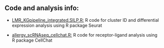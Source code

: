 ## Code and analysis info:
- [LMR_KGpipeline_integrated.SILP.R:](https://github.com/lailamrad/OVA-Allergy-Intestine-scRNAseq/blob/main/Code/LMR_KGpipeline_integrated.SILP.R) R code for cluster ID and differential expression analysis using R package Seurat

- [allergy_scRNAseq_cellchat.R:](https://github.com/lailamrad/OVA-Allergy-Intestine-scRNAseq/blob/main/Code/allergy_scRNAseq_cellchat.R) R code for receptor-ligand analysis using R package CellChat
